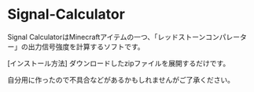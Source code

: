 # Signal-Calculator

Signal CalculatorはMinecraftアイテムの一つ、「レッドストーンコンパレーター」の出力信号強度を計算するソフトです。

[インストール方法]
ダウンロードしたzipファイルを展開するだけです。

自分用に作ったので不具合などがあるかもしれませんがご了承ください。
